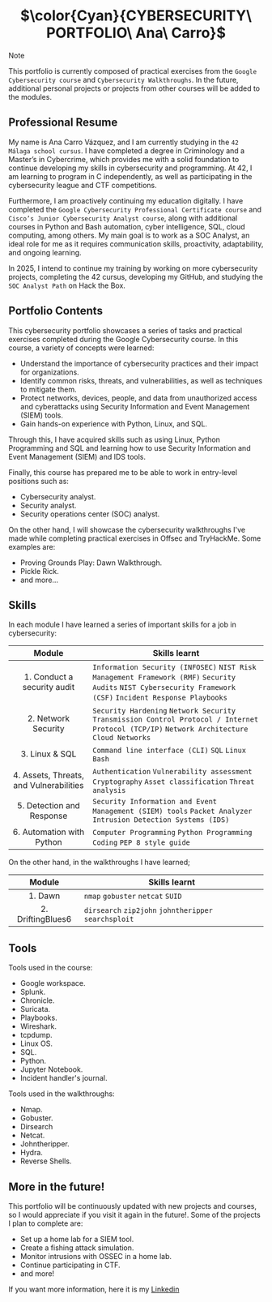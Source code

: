 <div align="center"> 
  
# $\color{Cyan}{CYBERSECURITY\ PORTFOLIO\ Ana\ Carro}$
</div>

> [!NOTE]  
> This portfolio is currently composed of practical exercises from the ```Google Cybersecurity course``` and ```Cybersecurity Walkthroughs```. In the future, additional personal projects or projects from other courses will be added to the modules.

## Professional Resume

My name is Ana Carro Vázquez, and I am currently studying in the ```42 Málaga school cursus```. I have completed a degree in Criminology and a Master’s in Cybercrime, which provides me with a solid foundation to continue developing my skills in cybersecurity and programming. At 42, I am learning to program in C independently, as well as participating in the cybersecurity league and CTF competitions.

Furthermore, I am proactively continuing my education digitally. I have completed the ```Google Cybersecurity Professional Certificate course``` and ```Cisco’s Junior Cybersecurity Analyst course```, along with additional courses in Python and Bash automation, cyber intelligence, SQL, cloud computing, among others. My main goal is to work as a SOC Analyst, an ideal role for me as it requires communication skills, proactivity, adaptability, and ongoing learning.

In 2025, I intend to continue my training by working on more cybersecurity projects, completing the 42 cursus, developing my GitHub, and studying the ```SOC Analyst Path``` on Hack the Box.

## Portfolio Contents

This cybersecurity portfolio showcases a series of tasks and practical exercises completed during the Google Cybersecurity course. In this course, a variety of concepts were learned:
- Understand the importance of cybersecurity practices and their impact for organizations.
- Identify common risks, threats, and vulnerabilities, as well as techniques to mitigate them.
- Protect networks, devices, people, and data from unauthorized access and cyberattacks using Security Information and Event Management (SIEM) tools.
- Gain hands-on experience with Python, Linux, and SQL.

Through this, I have acquired skills such as using Linux, Python Programming and SQL and learning how to use Security Information and Event Management (SIEM) and IDS tools. 

Finally, this course has prepared me to be able to work in entry-level positions such as:
- Cybersecurity analyst.
- Security analyst.
- Security operations center (SOC) analyst.

On the other hand, I will showcase the cybersecurity walkthroughs I've made while completing practical exercises in Offsec and TryHackMe. Some examples are:
- Proving Grounds Play: Dawn Walkthrough.
- Pickle Rick.
- and more...

## Skills

In each module I have learned a series of important skills for a job in cybersecurity: 

| Module | Skills learnt |
| :---: | ------------- |
| 1. Conduct a security audit | ```Information Security (INFOSEC)``` ```NIST Risk Management Framework (RMF)``` ```Security Audits``` ```NIST Cybersecurity Framework (CSF)``` ```Incident Response Playbooks``` |
| 2. Network Security | ```Security Hardening``` ```Network Security``` ```Transmission Control Protocol / Internet Protocol (TCP/IP)``` ```Network Architecture``` ```Cloud Networks``` |
| 3. Linux & SQL | ```Command line interface (CLI)``` ```SQL``` ```Linux``` ```Bash``` |
| 4. Assets, Threats, and Vulnerabilities | ```Authentication``` ```Vulnerability assessment``` ```Cryptography``` ```Asset classification``` ```Threat analysis``` |
| 5. Detection and Response | ```Security Information and Event Management (SIEM) tools``` ```Packet Analyzer``` ```Intrusion Detection Systems (IDS)``` |
| 6. Automation with Python | ```Computer Programming``` ```Python Programming``` ```Coding``` ```PEP 8 style guide``` |

On the other hand, in the walkthroughs I have learned;

| Module | Skills learnt |
| :---: | ------------- |
| 1. Dawn | ```nmap``` ```gobuster``` ```netcat``` ```SUID``` |
| 2. DriftingBlues6 | ```dirsearch``` ```zip2john``` ```johntheripper``` ```searchsploit``` |

## Tools

Tools used in the course:
- Google workspace.
- Splunk.
- Chronicle.
- Suricata.
- Playbooks.
- Wireshark.
- tcpdump.
- Linux OS.
- SQL.
- Python.
- Jupyter Notebook.
- Incident handler's journal.

Tools used in the walkthroughs:
- Nmap.
- Gobuster.
- Dirsearch
- Netcat.
- Johntheripper.
- Hydra.
- Reverse Shells.

## More in the future!

This portfolio will be continuously updated with new projects and courses, so I would appreciate if you visit it again in the future!. Some of the projects I plan to complete are:
- Set up a home lab for a SIEM tool.
- Create a fishing attack simulation.
- Monitor intrusions with OSSEC in a home lab.
- Continue participating in CTF.
- and more!

If you want more information, here it is my [Linkedin](https://www.linkedin.com/in/ana-carro-/)
